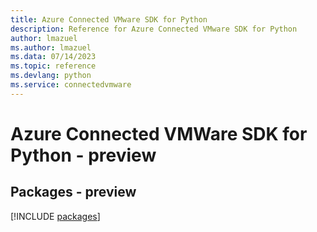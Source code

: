 ```yaml
---
title: Azure Connected VMware SDK for Python
description: Reference for Azure Connected VMware SDK for Python
author: lmazuel
ms.author: lmazuel
ms.data: 07/14/2023
ms.topic: reference
ms.devlang: python
ms.service: connectedvmware
---
```

# Azure Connected VMWare SDK for Python - preview
## Packages - preview
[!INCLUDE [packages](connected-vmware-index.md)]